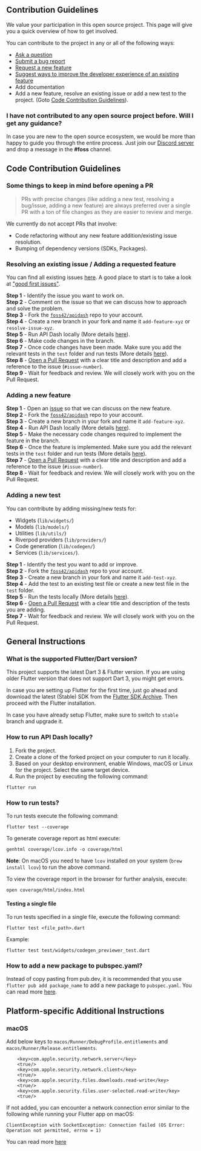 ## Contribution Guidelines

We value your participation in this open source project. This page will give you a quick overview of how to get involved.

You can contribute to the project in any or all of the following ways: 

- [Ask a question](https://github.com/foss42/apidash/discussions)
- [Submit a bug report](https://github.com/foss42/apidash/issues/new/choose)
- [Request a new feature](https://github.com/foss42/apidash/issues/new/choose)
- [Suggest ways to improve the developer experience of an existing feature](https://github.com/foss42/apidash/issues/new/choose)
- Add documentation
- Add a new feature, resolve an existing issue or add a new test to the project. (Goto [Code Contribution Guidelines](#code-contribution-guidelines)).

### I have not contributed to any open source project before. Will I get any guidance?

In case you are new to the open source ecosystem, we would be more than happy to guide you through the entire process. Just join our [Discord server](https://bit.ly/heyfoss) and drop a message in the **#foss** channel.

## Code Contribution Guidelines

### Some things to keep in mind before opening a PR

> PRs with precise changes (like adding a new test, resolving a bug/issue, adding a new feature) are always preferred over a single PR with a ton of file changes as they are easier to review and merge.

We currently do not accept PRs that involve:
- Code refactoring without any new feature addition/existing issue resolution.
- Bumping of dependency versions (SDKs, Packages).

### Resolving an existing issue / Adding a requested feature

You can find all existing issues [here](https://github.com/foss42/apidash/issues). A good place to start is to take a look at ["good first issues"](https://github.com/foss42/apidash/issues?q=is%3Aissue+is%3Aopen+label%3A%22good+first+issue%22). 

**Step 1** - Identify the issue you want to work on.  
**Step 2** - Comment on the issue so that we can discuss how to approach and solve the problem.  
**Step 3** - Fork the [`foss42/apidash`](https://github.com/foss42/apidash) repo to your account.  
**Step 4** - Create a new branch in your fork and name it `add-feature-xyz` or `resolve-issue-xyz`.  
**Step 5** - Run API Dash locally (More details [here](#how-to-run-api-dash-locally)).  
**Step 6** - Make code changes in the branch.  
**Step 7** - Once code changes have been made. Make sure you add the relevant tests in the `test` folder and run tests (More details [here](#how-to-run-tests)).  
**Step 8** - [Open a Pull Request](https://help.github.com/articles/using-pull-requests/) with a clear title and description and add a reference to the issue (`#issue-number`).  
**Step 9** - Wait for feedback and review. We will closely work with you on the Pull Request.

### Adding a new feature

**Step 1** - Open an [issue](https://github.com/foss42/apidash/issues/new/choose) so that we can discuss on the new feature.  
**Step 2** - Fork the [`foss42/apidash`](https://github.com/foss42/apidash) repo to your account.  
**Step 3** - Create a new branch in your fork and name it `add-feature-xyz`.   
**Step 4** - Run API Dash locally (More details [here](#how-to-run-api-dash-locally)).  
**Step 5** - Make the necessary code changes required to implement the feature in the branch.  
**Step 6** - Once the feature is implemented. Make sure you add the relevant tests in the `test` folder and run tests (More details [here](#how-to-run-tests)).  
**Step 7** - [Open a Pull Request](https://help.github.com/articles/using-pull-requests/) with a clear title and description and add a reference to the issue (`#issue-number`).  
**Step 8** - Wait for feedback and review. We will closely work with you on the Pull Request.

### Adding a new test

You can contribute by adding missing/new tests for:
- Widgets (`lib/widgets/`)
- Models (`lib/models/`)
- Utilities (`lib/utils/`)
- Riverpod providers (`lib/providers/`)
- Code generation (`lib/codegen/`) 
- Services (`lib/services/`).

**Step 1** - Identify the test you want to add or improve.  
**Step 2** - Fork the [`foss42/apidash`](https://github.com/foss42/apidash) repo to your account.  
**Step 3** - Create a new branch in your fork and name it `add-test-xyz`.  
**Step 4** - Add the test to an existing test file or create a new test file in the `test` folder.  
**Step 5** - Run the tests locally (More details [here](#how-to-run-tests)).  
**Step 6** - [Open a Pull Request](https://help.github.com/articles/using-pull-requests/) with a clear title and description of the tests you are adding.  
**Step 7** - Wait for feedback and review. We will closely work with you on the Pull Request.

## General Instructions 

### What is the supported Flutter/Dart version?

This project supports the latest Dart 3 & Flutter version. If you are using older Flutter version that does not support Dart 3, you might get errors. 

In case you are setting up Flutter for the first time, just go ahead and download the latest (Stable) SDK from the [Flutter SDK Archive](https://docs.flutter.dev/release/archive). Then proceed with the Flutter installation.

In case you have already setup Flutter, make sure to switch to `stable` branch and upgrade it.

### How to run API Dash locally?

1. Fork the project.
2. Create a clone of the forked project on your computer to run it locally.
3. Based on your desktop environment, enable Windows, macOS or Linux for the project. Select the same target device.
4. Run the project by executing the following command:

```
flutter run
```

### How to run tests?

To run tests execute the following command:

```
flutter test --coverage
```

To generate coverage report as html execute:

```
genhtml coverage/lcov.info -o coverage/html  
```

**Note**: On macOS you need to have `lcov` installed on your system (`brew install lcov`) to run the above command.

To view the coverage report in the browser for further analysis, execute: 

```
open coverage/html/index.html
```

#### Testing a single file

To run tests specified in a single file, execute the following command:

```
flutter test <file_path>.dart
```

Example:

```
flutter test test/widgets/codegen_previewer_test.dart
```

### How to add a new package to pubspec.yaml?

Instead of copy pasting from pub.dev, it is recommended that you use `flutter pub add package_name` to add a new package to `pubspec.yaml`. You can read more [here](https://docs.flutter.dev/packages-and-plugins/using-packages#adding-a-package-dependency-to-an-app-using-flutter-pub-add).

## Platform-specific Additional Instructions

### macOS

Add below keys to `macos/Runner/DebugProfile.entitlements` and `macos/Runner/Release.entitlements`.

```
	<key>com.apple.security.network.server</key>
	<true/>
	<key>com.apple.security.network.client</key>
	<true/>
	<key>com.apple.security.files.downloads.read-write</key>
	<true/>
	<key>com.apple.security.files.user-selected.read-write</key>
	<true/>
```

If not added, you can encounter a network connection error similar to the following while running your Flutter app on macOS:

```
ClientException with SocketException: Connection failed (OS Error: Operation not permitted, errno = 1)
```

You can read more [here](https://docs.flutter.dev/platform-integration/macos/building#setting-up-entitlements)


